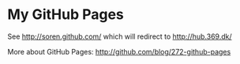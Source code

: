 My GitHub Pages
===============

See http://soren.github.com/ which will redirect to http://hub.369.dk/

More about GitHub Pages: http://github.com/blog/272-github-pages

